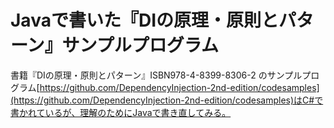 Javaで書いた『DIの原理・原則とパターン』サンプルプログラム
====

書籍『DIの原理・原則とパターン』ISBN978-4-8399-8306-2 のサンプルプログラム[https://github.com/DependencyInjection-2nd-edition/codesamples](https://github.com/DependencyInjection-2nd-edition/codesamples)はC#で書かれているが、理解のためにJavaで書き直してみる。